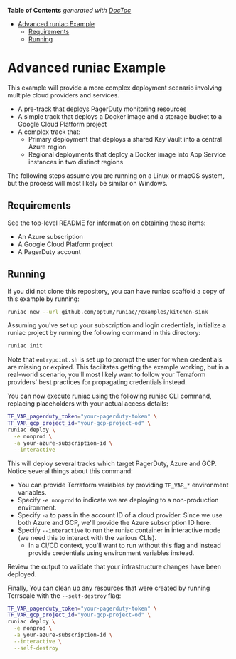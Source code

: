 <!-- START doctoc generated TOC please keep comment here to allow auto update -->
<!-- DON'T EDIT THIS SECTION, INSTEAD RE-RUN doctoc TO UPDATE -->

**Table of Contents** _generated with [DocToc](https://github.com/thlorenz/doctoc)_

- [Advanced runiac Example](#advanced-runiac-example)
  - [Requirements](#requirements)
  - [Running](#running)

<!-- END doctoc generated TOC please keep comment here to allow auto update -->

# Advanced runiac Example

This example will provide a more complex deployment scenario involving multiple cloud providers and services.

- A pre-track that deploys PagerDuty monitoring resources
- A simple track that deploys a Docker image and a storage bucket to a Google Cloud Platform project
- A complex track that:
  - Primary deployment that deploys a shared Key Vault into a central Azure region
  - Regional deployments that deploy a Docker image into App Service instances in two distinct regions

The following steps assume you are running on a Linux or macOS system, but the process will most likely be similar on Windows.

## Requirements

See the top-level README for information on obtaining these items:

- An Azure subscription
- A Google Cloud Platform project
- A PagerDuty account

## Running

If you did not clone this repository, you can have runiac scaffold a copy of this example by running:

```bash
runiac new --url github.com/optum/runiac//examples/kitchen-sink
```

Assuming you've set up your subscription and login credentials, initialize a runiac project by running the following command in this
directory:

```bash
runiac init
```

Note that `entrypoint.sh` is set up to prompt the user for when credentials are missing or expired. This facilitates getting the example working,
but in a real-world scenario, you'll most likely want to follow your Terraform providers' best practices for propagating credentials instead.

You can now execute runiac using the following runiac CLI command, replacing placeholders with your actual access details:

```bash
TF_VAR_pagerduty_token="your-pagerduty-token" \
TF_VAR_gcp_project_id="your-gcp-project-od" \
runiac deploy \
  -e nonprod \
  -a your-azure-subscription-id \
  --interactive
```

This will deploy several tracks which target PagerDuty, Azure and GCP. Notice several things about this command:

- You can provide Terraform variables by providing `TF_VAR_*` environment variables.
- Specify `-e nonprod` to indicate we are deploying to a non-production environment.
- Specify `-a` to pass in the account ID of a cloud provider. Since we use both Azure and GCP, we'll provide the Azure subscription ID here.
- Specify `--interactive` to run the runiac container in interactive mode (we need this to interact with the various CLIs).
  - In a CI/CD context, you'll want to run without this flag and instead provide credentials using environment variables instead.

Review the output to validate that your infrastructure changes have been deployed.

Finally, You can clean up any resources that were created by running Terrscale with the `--self-destroy` flag:

```bash
TF_VAR_pagerduty_token="your-pagerduty-token" \
TF_VAR_gcp_project_id="your-gcp-project-od" \
runiac deploy \
  -e nonprod \
  -a your-azure-subscription-id \
  --interactive \
  --self-destroy
```
